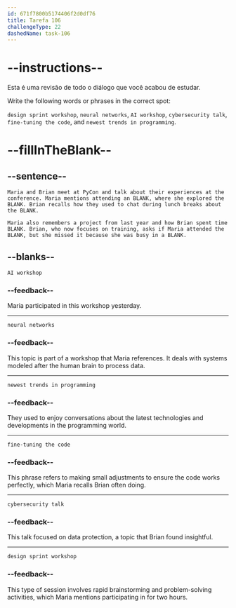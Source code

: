 ```yaml
---
id: 671f7800b5174406f2d0df76
title: Tarefa 106
challengeType: 22
dashedName: task-106
---
```


# --instructions--

Esta é uma revisão de todo o diálogo que você acabou de estudar.

Write the following words or phrases in the correct spot:

`design sprint workshop`, `neural networks`, `AI workshop`, `cybersecurity talk`, `fine-tuning the code`, and `newest trends in programming`.

# --fillInTheBlank--

## --sentence--

`Maria and Brian meet at PyCon and talk about their experiences at the conference. Maria mentions attending an BLANK, where she explored the BLANK. Brian recalls how they used to chat during lunch breaks about the BLANK.`

`Maria also remembers a project from last year and how Brian spent time BLANK. Brian, who now focuses on training, asks if Maria attended the BLANK, but she missed it because she was busy in a BLANK.`

## --blanks--

`AI workshop`

### --feedback--

Maria participated in this workshop yesterday.

---

`neural networks`

### --feedback--

This topic is part of a workshop that Maria references. It deals with systems modeled after the human brain to process data.

---

`newest trends in programming`

### --feedback--

They used to enjoy conversations about the latest technologies and developments in the programming world.

---

`fine-tuning the code`

### --feedback--

This phrase refers to making small adjustments to ensure the code works perfectly, which Maria recalls Brian often doing.

---

`cybersecurity talk`

### --feedback--

This talk focused on data protection, a topic that Brian found insightful.

---

`design sprint workshop`

### --feedback--

This type of session involves rapid brainstorming and problem-solving activities, which Maria mentions participating in for two hours.
